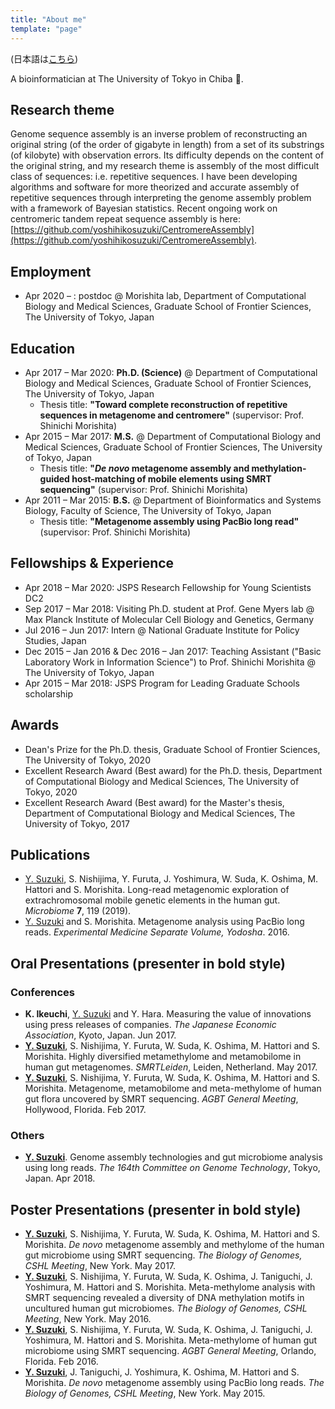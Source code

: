```yaml
---
title: "About me"
template: "page"
---
```


(日本語は[こちら](/pages/about_jp))

A bioinformatician at The University of Tokyo in Chiba &#x1f914;.

## Research theme

Genome sequence assembly is an inverse problem of reconstructing an original string (of the order of gigabyte in length) from a set of its substrings (of kilobyte) with observation errors. Its difficulty depends on the content of the original string, and my research theme is assembly of the most difficult class of sequences: i.e. repetitive sequences. I have been developing algorithms and software for more theorized and accurate assembly of repetitive sequences through interpreting the genome assembly problem with a framework of Bayesian statistics. Recent ongoing work on centromeric tandem repeat sequence assembly is here: [https://github.com/yoshihikosuzuki/CentromereAssembly](https://github.com/yoshihikosuzuki/CentromereAssembly).

## Employment

- Apr 2020 – : postdoc @ Morishita lab, Department of Computational Biology and Medical Sciences, Graduate School of Frontier Sciences, The University of Tokyo, Japan

## Education

- Apr 2017 – Mar 2020: **Ph.D. (Science)** @ Department of Computational Biology and Medical Sciences, Graduate School of Frontier Sciences, The University of Tokyo, Japan
  - Thesis title: **"Toward complete reconstruction of repetitive sequences in metagenome and centromere"** (supervisor: Prof. Shinichi Morishita)
- Apr 2015 – Mar 2017: **M.S.** @ Department of Computational Biology and Medical Sciences, Graduate School of Frontier Sciences, The University of Tokyo, Japan
  - Thesis title: **"_De novo_ metagenome assembly and methylation-guided host-matching of mobile elements using SMRT sequencing"** (supervisor: Prof. Shinichi Morishita)
- Apr 2011 – Mar 2015: **B.S.** @ Department of Bioinformatics and Systems Biology, Faculty of Science, The University of Tokyo, Japan
  - Thesis title: **"Metagenome assembly using PacBio long read"** (supervisor: Prof. Shinichi Morishita)

## Fellowships & Experience

- Apr 2018 – Mar 2020: JSPS Research Fellowship for Young Scientists DC2
- Sep 2017 – Mar 2018: Visiting Ph.D. student at Prof. Gene Myers lab @ Max Planck Institute of Molecular Cell Biology and Genetics, Germany
- Jul 2016 – Jun 2017: Intern @ National Graduate Institute for Policy Studies, Japan
- Dec 2015 – Jan 2016 & Dec 2016 – Jan 2017: Teaching Assistant ("Basic Laboratory Work in Information Science") to Prof. Shinichi Morishita @ The University of Tokyo, Japan
- Apr 2015 – Mar 2018: JSPS Program for Leading Graduate Schools scholarship

## Awards

- Dean's Prize for the Ph.D. thesis, Graduate School of Frontier Sciences, The University of Tokyo, 2020
- Excellent Research Award (Best award) for the Ph.D. thesis, Department of Computational Biology and Medical Sciences, The University of Tokyo, 2020
- Excellent Research Award (Best award) for the Master's thesis, Department of Computational Biology and Medical Sciences, The University of Tokyo, 2017

## Publications

- <u>Y. Suzuki</u>, S. Nishijima, Y. Furuta, J. Yoshimura, W. Suda, K. Oshima, M. Hattori and S. Morishita. Long-read metagenomic exploration of extrachromosomal mobile genetic elements in the human gut. _Microbiome_ **7**, 119 (2019).
- <u>Y. Suzuki</u> and S. Morishita. Metagenome analysis using PacBio long reads. _Experimental Medicine Separate Volume, Yodosha_. 2016.

## Oral Presentations (presenter in bold style)

### Conferences

- **K. Ikeuchi**, <u>Y. Suzuki</u> and Y. Hara. Measuring the value of innovations using press releases of companies. _The Japanese Economic Association_, Kyoto, Japan. Jun 2017.
- **<u>Y. Suzuki</u>**, S. Nishijima, Y. Furuta, W. Suda, K. Oshima, M. Hattori and S. Morishita. Highly diversified metamethylome and metamobilome in human gut metagenomes. _SMRTLeiden_, Leiden, Netherland. May 2017.
- **<u>Y. Suzuki</u>**, S. Nishijima, Y. Furuta, W. Suda, K. Oshima, M. Hattori and S. Morishita. Metagenome, metamobilome and meta-methylome of human gut flora uncovered by SMRT sequencing. _AGBT General Meeting_, Hollywood, Florida. Feb 2017.

### Others

- **<u>Y. Suzuki</u>**. Genome assembly technologies and gut microbiome analysis using long reads. _The 164th Committee on Genome Technology_, Tokyo, Japan. Apr 2018.

## Poster Presentations (presenter in bold style)

- **<u>Y. Suzuki</u>**, S. Nishijima, Y. Furuta, W. Suda, K. Oshima, M. Hattori and S. Morishita. _De novo_ metagenome assembly and methylome of the human gut microbiome using SMRT sequencing. _The Biology of Genomes, CSHL Meeting_, New York. May 2017.
- **<u>Y. Suzuki</u>**, S. Nishijima, Y. Furuta, W. Suda, K. Oshima, J. Taniguchi, J. Yoshimura, M. Hattori and S. Morishita. Meta-methylome analysis with SMRT sequencing revealed a diversity of DNA methylation motifs in uncultured human gut microbiomes. _The Biology of Genomes, CSHL Meeting_, New York. May 2016.
- **<u>Y. Suzuki</u>**, S. Nishijima, Y. Furuta, W. Suda, K. Oshima, J. Taniguchi, J. Yoshimura, M. Hattori and S. Morishita. Meta-methylome of human gut microbiome using SMRT sequencing. _AGBT General Meeting_, Orlando, Florida. Feb 2016.
- **<u>Y. Suzuki</u>**, J. Taniguchi, J. Yoshimura, K. Oshima, M. Hattori and S. Morishita. _De novo_ metagenome assembly using PacBio long reads. _The Biology of Genomes, CSHL Meeting_, New York. May 2015.
